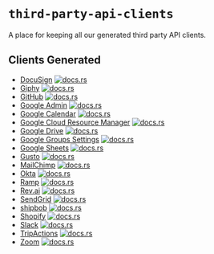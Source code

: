 # `third-party-api-clients`

A place for keeping all our generated third party API clients.

## Clients Generated
- [DocuSign](docusign/) [![docs.rs](https://docs.rs/docusign/badge.svg)](https://docs.rs/docusign)
- [Giphy](giphy/) [![docs.rs](https://docs.rs/giphy-api/badge.svg)](https://docs.rs/giphy-api)
- [GitHub](github/) [![docs.rs](https://docs.rs/octorust/badge.svg)](https://docs.rs/octorust)
- [Google Admin](google/admin/) [![docs.rs](https://docs.rs/gsuite-api/badge.svg)](https://docs.rs/gsuite-api)
- [Google Calendar](google/calendar/) [![docs.rs](https://docs.rs/google-calendar/badge.svg)](https://docs.rs/google-calendar)
- [Google Cloud Resource Manager](google/cloud-resource-manager/) [![docs.rs](https://docs.rs/google-cloud-resource-manager/badge.svg)](https://docs.rs/google-cloud-resource-manager)
- [Google Drive](google/drive/) [![docs.rs](https://docs.rs/google-drive/badge.svg)](https://docs.rs/google-drive)
- [Google Groups Settings](google/groups-settings/) [![docs.rs](https://docs.rs/google-groups-settings/badge.svg)](https://docs.rs/google-groups-settings)
- [Google Sheets](google/sheets/) [![docs.rs](https://docs.rs/sheets/badge.svg)](https://docs.rs/sheets)
- [Gusto](gusto/) [![docs.rs](https://docs.rs/gusto-api/badge.svg)](https://docs.rs/gusto-api)
- [MailChimp](mailchimp/) [![docs.rs](https://docs.rs/mailchimp-api/badge.svg)](https://docs.rs/mailchimp-api)
- [Okta](okta/) [![docs.rs](https://docs.rs/okta/badge.svg)](https://docs.rs/okta)
- [Ramp](ramp/) [![docs.rs](https://docs.rs/ramp-api/badge.svg)](https://docs.rs/ramp-api)
- [Rev.ai](rev.ai/) [![docs.rs](https://docs.rs/revai/badge.svg)](https://docs.rs/revai)
- [SendGrid](sendgrid/) [![docs.rs](https://docs.rs/sendgrid-api/badge.svg)](https://docs.rs/sendgrid-api)
- [shipbob](shipbob/) [![docs.rs](https://docs.rs/shipbob/badge.svg)](https://docs.rs/shipbob)
- [Shopify](shopify/) [![docs.rs](https://docs.rs/shopify/badge.svg)](https://docs.rs/shopify)
- [Slack](slack/) [![docs.rs](https://docs.rs/slack-chat-api/badge.svg)](https://docs.rs/slack-chat-api)
- [TripActions](tripactions/) [![docs.rs](https://docs.rs/tripactions/badge.svg)](https://docs.rs/tripactions)
- [Zoom](zoom/) [![docs.rs](https://docs.rs/zoom-api/badge.svg)](https://docs.rs/zoom-api)
